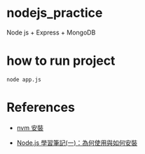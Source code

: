 # nodejs_practice

Node js + Express + MongoDB

# how to run project

`node app.js`

# References

-   [nvm 安裝](https://hackmd.io/@winhome-annie/SJRKr_JdK)

-   [Node.js 學習筆記(一)：為何使用與如何安裝](https://vocus.cc/article/655b1dc6fd89780001aff0a7)
